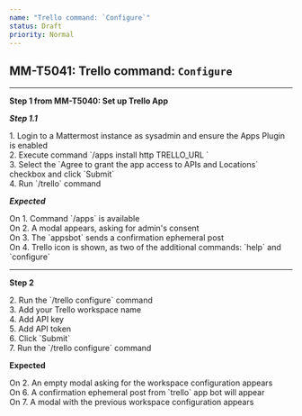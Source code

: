 ```yaml
---
name: "Trello command: `Configure`"
status: Draft
priority: Normal
---
```


## MM-T5041: Trello command: `Configure`

---

**Step 1 from MM-T5040: Set up Trello App**

<!-- (Auto-generated) Note: The following step/s in Step 1 should not be updated here. Instead, modify directly to the referenced MM-T5040 test case. -->

_**Step 1.1**_

1\. Login to a Mattermost instance as sysadmin and ensure the Apps Plugin is enabled\
2\. Execute command \`/apps install http TRELLO\_URL \`\
3\. Select the \`Agree to grant the app access to APIs and Locations\` checkbox and click \`Submit\`\
4\. Run \`/trello\` command

_**Expected**_

On 1. Command \`/apps\` is available\
On 2. A modal appears, asking for admin's consent\
On 3. The \`appsbot\` sends a confirmation ephemeral post\
On 4. Trello icon is shown, as two of the additional commands: \`help\` and \`configure\`

---

**Step 2**

2\. Run the \`/trello configure\` command\
3\. Add your Trello workspace name\
4\. Add API key\
5\. Add API token\
6\. Click \`Submit\`\
7\. Run the \`/trello configure\` command

**Expected**

On 2. An empty modal asking for the workspace configuration appears\
On 6. A confirmation ephemeral post from \`trello\` app bot will appear\
On 7. A modal with the previous workspace configuration appears
